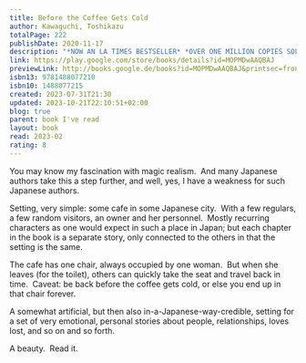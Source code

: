 ```yaml
---  
title: Before the Coffee Gets Cold  
author: Kawaguchi, Toshikazu  
totalPage: 222  
publishDate: 2020-11-17  
description: "*NOW AN LA TIMES BESTSELLER* *OVER ONE MILLION COPIES SOLD* *AN INTERNATIONAL BESTSELLER* If you could go back in time, who would you want to meet? In a small back alley of Tokyo, there is a café that has been serving carefully brewed coffee for more than one hundred years. Local legend says that this shop offers something else besides coffee—the chance to travel back in time. Over the course of one summer, four customers visit the café in the hopes of making that journey. But time travel isn’t so simple, and there are rules that must be followed. Most important, the trip can last only as long as it takes for the coffee to get cold. Heartwarming, wistful, mysterious and delightfully quirky, Toshikazu Kawaguchi’s internationally bestselling novel explores the age-old question: What would you change if you could travel back in time? Meet more wonderful characters in the sequel to Before the Coffee Gets Cold, Tales from the Café, and the third book in the series, Before Your Memory Fades, releasing November 15, 2022!"  
link: https://play.google.com/store/books/details?id=MOPMDwAAQBAJ  
previewLink: http://books.google.de/books?id=MOPMDwAAQBAJ&printsec=frontcover&dq=Toshikazu+Kawaguchi,+Before+the+coffee+gets+cold&hl=&as_pt=BOOKS&cd=1&source=gbs_api  
isbn13: 9781488077210  
isbn10: 1488077215  
created: 2023-07-31T21:30  
updated: 2023-10-21T22:10:51+02:00  
blog: true  
parent: book I've read  
layout: book  
read: 2023-02  
rating: 8  
---  
```

  
You may know my fascination with magic realism.  And many Japanese authors take this a step further, and well, yes, I have a weakness for such Japanese authors.  
  
Setting, very simple: some cafe in some Japanese city.  With a few regulars, a few random visitors, an owner and her personnel.  Mostly recurring characters as one would expect in such a place in Japan; but each chapter in the book is a separate story, only connected to the others in that the setting is the same.  
  
The cafe has one chair, always occupied by one woman.  But when she leaves (for the toilet), others can quickly take the seat and travel back in time.  Caveat: be back before the coffee gets cold, or else you end up in that chair forever.  
  
A somewhat artificial, but then also in-a-Japanese-way-credible, setting for a set of very emotional, personal stories about people, relationships, loves lost, and so on and so forth.  
  
A beauty.  Read it.